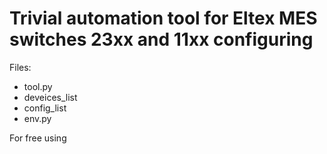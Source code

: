 # Trivial automation tool for Eltex MES switches 23xx and 11xx configuring

Files:

* tool.py
* deveices_list
* config_list
* env.py


For free using
